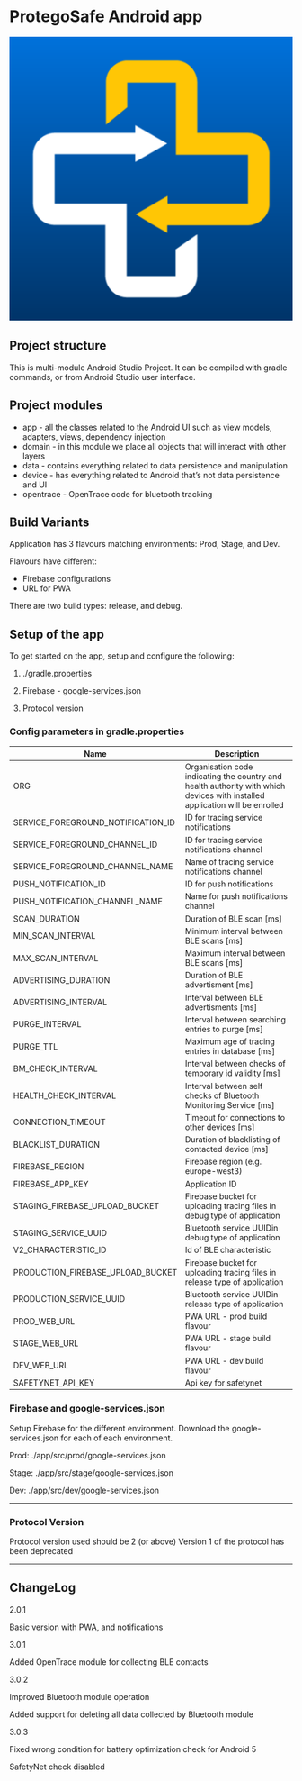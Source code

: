 # ProtegoSafe Android app

![Logo](./image.png "ProtegoSafe")

## Project structure

This is multi-module Android Studio Project. It can be compiled with gradle commands, or from Android Studio user interface.

## Project modules

- app -  all the classes related to the Android UI such as view models, adapters, views, dependency injection
- domain - in this module we place all objects that will interact with other layers
- data - contains everything related to data persistence and manipulation
- device - has everything related to Android that’s not data persistence and UI
- opentrace - OpenTrace code for bluetooth tracking

## Build Variants

Application has 3 flavours matching environments: Prod, Stage, and Dev.

Flavours have different:

- Firebase configurations
- URL for PWA

There are two build types: release, and debug.

## Setup of the app
To get started on the app, setup and configure the following:
1. ./gradle.properties

2. Firebase - google-services.json

3. Protocol version


### Config parameters in gradle.properties

| Name                               | Description                                                  |
| ---------------------------------- | ------------------------------------------------------------ |
| ORG                                | Organisation code indicating the country and health authority with which devices with installed application will be enrolled |
| SERVICE_FOREGROUND_NOTIFICATION_ID | ID for tracing service notifications                         |
| SERVICE_FOREGROUND_CHANNEL_ID      | ID for tracing service notifications channel                 |
| SERVICE_FOREGROUND_CHANNEL_NAME    | Name of tracing service notifications channel                |
| PUSH_NOTIFICATION_ID               | ID for push notifications                                    |
| PUSH_NOTIFICATION_CHANNEL_NAME     | Name for push notifications channel                          |
| SCAN_DURATION                      | Duration of BLE scan [ms]                                    |
| MIN_SCAN_INTERVAL                  | Minimum interval between BLE scans [ms]                      |
| MAX_SCAN_INTERVAL                  | Maximum interval between BLE scans [ms]                      |
| ADVERTISING_DURATION               | Duration of BLE advertisment [ms]                            |
| ADVERTISING_INTERVAL               | Interval between BLE advertisments [ms]                      |
| PURGE_INTERVAL                     | Interval between searching entries to purge [ms]             |
| PURGE_TTL                          | Maximum age of tracing entries in database [ms]              |
| BM_CHECK_INTERVAL                  | Interval between checks of temporary id validity [ms]        |
| HEALTH_CHECK_INTERVAL              | Interval between self checks of Bluetooth Monitoring Service [ms] |
| CONNECTION_TIMEOUT                 | Timeout for connections to other devices [ms]                |
| BLACKLIST_DURATION                 | Duration of blacklisting of contacted device [ms]            |
| FIREBASE_REGION                    | Firebase region (e.g. europe-west3)                          |
| FIREBASE_APP_KEY                   | Application ID                                               |
| STAGING_FIREBASE_UPLOAD_BUCKET     | Firebase bucket for uploading tracing files in debug type of application |
| STAGING_SERVICE_UUID               | Bluetooth service  UUIDin debug type of application          |
| V2_CHARACTERISTIC_ID               | Id of BLE characteristic                                     |
| PRODUCTION_FIREBASE_UPLOAD_BUCKET  | Firebase bucket for uploading tracing files in release type of application |
| PRODUCTION_SERVICE_UUID            | Bluetooth service  UUIDin release type of application        |
| PROD_WEB_URL                       | PWA URL - prod build flavour                                 |
| STAGE_WEB_URL                      | PWA URL - stage build flavour                                |
| DEV_WEB_URL                        | PWA URL - dev build flavour                                  |
| SAFETYNET_API_KEY                  | Api key for safetynet                                        |

### Firebase and google-services.json
Setup Firebase for the different environment.
Download the google-services.json for each of each environment.

Prod: ./app/src/prod/google-services.json

Stage: ./app/src/stage/google-services.json

Dev: ./app/src/dev/google-services.json

---

### Protocol Version
Protocol version used should be 2 (or above)
Version 1 of the protocol has been deprecated

---

## ChangeLog

2.0.1

Basic version with PWA, and notifications

3.0.1

Added OpenTrace module for collecting BLE contacts

3.0.2

Improved Bluetooth module operation

Added support for deleting all data collected by Bluetooth module

3.0.3

Fixed wrong condition for battery optimization check for Android 5

SafetyNet check disabled
